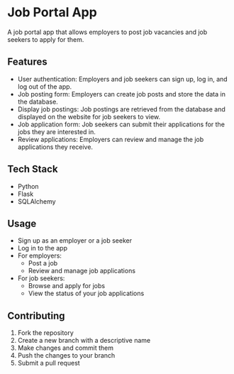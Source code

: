 # Job Portal App

A job portal app that allows employers to post job vacancies and job seekers to apply for them.

## **Features**

- User authentication: Employers and job seekers can sign up, log in, and log out of the app.
- Job posting form: Employers can create job posts and store the data in the database.
- Display job postings: Job postings are retrieved from the database and displayed on the website for job seekers to view.
- Job application form: Job seekers can submit their applications for the jobs they are interested in.
- Review applications: Employers can review and manage the job applications they receive.

## **Tech Stack**

- Python
- Flask
- SQLAlchemy

## **Usage**

- Sign up as an employer or a job seeker
- Log in to the app
- For employers:
    - Post a job
    - Review and manage job applications
- For job seekers:
    - Browse and apply for jobs
    - View the status of your job applications
    

## **Contributing**

1. Fork the repository
2. Create a new branch with a descriptive name
3. Make changes and commit them
4. Push the changes to your branch
5. Submit a pull request

